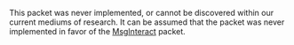 This packet was never implemented, or cannot be discovered within our current mediums of research. It can be assumed that the packet was never implemented in favor of the [MsgInteract](Packets/MsgInteract) packet.